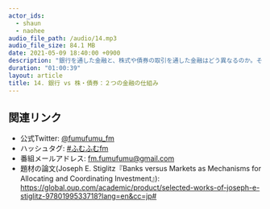 ```yaml
---
actor_ids:
  - shaun
  - naohee
audio_file_path: /audio/14.mp3
audio_file_size: 84.1 MB
date: 2021-05-09 18:40:00 +0900
description: "銀行を通した金融と、株式や債券の取引を通した金融はどう異なるのか。それぞれ、社会に存在する信用リスクをどう処理しているのか。今回は、ノーベル賞経済学者ジョセフ・スティグリッツの論文を頼りに考えています。"
duration: "01:00:39"
layout: article
title: 14. 銀行 vs 株・債券：２つの金融の仕組み
---
```


## 関連リンク

- 公式Twitter: [@fumufumu_fm](https://twitter.com/fumufumu_fm)
- ハッシュタグ: [#ふむふむfm](https://twitter.com/hashtag/ふむふむfm?src=hash)
- 番組メールアドレス: fm.fumufumu@gmail.com
- 題材の論文(Joseph E. Stiglitz『Banks versus Markets as Mechanisms for Allocating and Coordinating Investment』): https://global.oup.com/academic/product/selected-works-of-joseph-e-stiglitz-9780199533718?lang=en&cc=jp#
